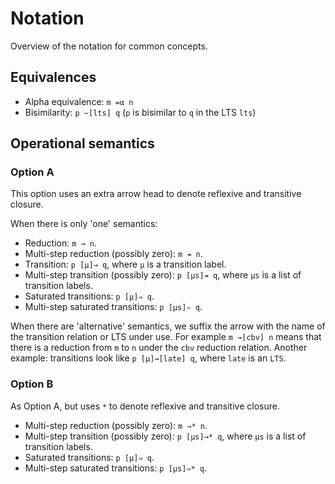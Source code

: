 # Notation

Overview of the notation for common concepts.

## Equivalences
- Alpha equivalence: `m =α n`
- Bisimilarity: `p ~[lts] q` (`p` is bisimilar to `q` in the LTS `lts`)

## Operational semantics

### Option A
This option uses an extra arrow head to denote reflexive and transitive closure.

When there is only 'one' semantics:
- Reduction: `m → n`.
- Multi-step reduction (possibly zero): `m ↠ n`.
- Transition: `p [μ]→ q`, where `μ` is a transition label.
- Multi-step transition (possibly zero): `p [μs]↠ q`, where `μs` is a list of transition labels.
- Saturated transitions: `p [μ]⇒ q`.
- Multi-step saturated transitions: `p [μs]➾ q`.

When there are 'alternative' semantics, we suffix the arrow with the name of the transition relation or LTS under use. For example `m →[cbv] n` means that there is a reduction from `m` to `n` under the `cbv` reduction relation.
Another example: transitions look like `p [μ]→[late] q`, where `late` is an `LTS`.

### Option B

As Option A, but uses `*` to denote reflexive and transitive closure.
- Multi-step reduction (possibly zero): `m →* n`.
- Multi-step transition (possibly zero): `p [μs]→* q`, where `μs` is a list of transition labels.
- Saturated transitions: `p [μ]⇒ q`.
- Multi-step saturated transitions: `p [μs]⇒* q`.